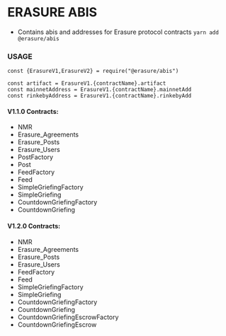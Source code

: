 # ERASURE ABIS
- Contains abis and addresses for Erasure protocol contracts
```yarn add @erasure/abis```
### USAGE
```
const {ErasureV1,ErasureV2} = require("@erasure/abis")

const artifact = ErasureV1.{contractName}.artifact
const mainnetAddress = ErasureV1.{contractName}.mainnetAdd
const rinkebyAddress = ErasureV1.{contractName}.rinkebyAdd
```
#### V1.1.0 Contracts:
- NMR
- Erasure_Agreements
- Erasure_Posts
- Erasure_Users
- PostFactory
- Post
- FeedFactory
- Feed
- SimpleGriefingFactory
- SimpleGriefing
- CountdownGriefingFactory
- CountdownGriefing

#### V1.2.0 Contracts:
- NMR
- Erasure_Agreements
- Erasure_Posts
- Erasure_Users
- FeedFactory
- Feed
- SimpleGriefingFactory
- SimpleGriefing
- CountdownGriefingFactory
- CountdownGriefing
- CountdownGriefingEscrowFactory
- CountdownGriefingEscrow


